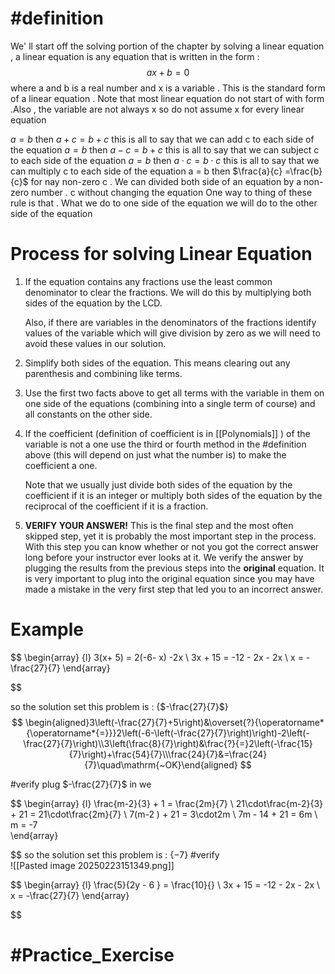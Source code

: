 
# #definition  
We' ll start off the solving portion of the chapter by   solving a linear equation ,  a linear equation is any equation that is written  in the form  : 
$$ax +  b  =  0$$ where a and b  is a real number and x  is a variable  . This is the standard form of a linear equation  . Note that most linear equation do not start of with form   .Also  , the variable are not always x so do not assume x for every linear equation 

$a=b$ then $a+ c   =  b + c$ this is all  to say that we can add c to each side of the equation 
$a=b$ then $a- c   =  b + c$ this is all  to say that we can subject  c to each side of the equation 
$a=b$ then $a\cdot c  =  b\cdot c$ this is all  to say that we can multiply c to each side of the equation 
a = b then $\frac{a}{c}  =\frac{b}{c}$ for nay non-zero c . We can divided  both side  of an equation  by a non-zero number . c without changing the equation 
One way to thing of these rule is that . What we do to one side  of the equation we will do to the other side of the equation 


# Process for solving Linear Equation  
1. If the equation contains any fractions use the least common denominator to clear the fractions. We will do this by multiplying both sides of the equation by the LCD.  
      
    Also, if there are variables in the denominators of the fractions identify values of the variable which will give division by zero as we will need to avoid these values in our solution.  
      
    
2. Simplify both sides of the equation. This means clearing out any parenthesis and combining like terms.  
      
    
3. Use the first two facts above to get all terms with the variable in them on one side of the equations (combining into a single term of course) and all constants on the other side.  
      
    
4. If the coefficient (definition of coefficient is in [[Polynomials]] ) of the variable is not a one use the  third or fourth  method in the #definition   above (this will depend on just what the number is) to make the coefficient a one.  
      
    Note that we usually just divide both sides of the equation by the coefficient if it is an integer or multiply both sides of the equation by the reciprocal of the coefficient if it is a fraction.  
      
    
5. **VERIFY YOUR ANSWER!** This is the final step and the most often skipped step, yet it is probably the most important step in the process. With this step you can know whether or not you got the correct answer long before your instructor ever looks at it. We verify the answer by plugging the results from the previous steps into the **original** equation. It is very important to plug into the original equation since you may have made a mistake in the very first step that led you to an incorrect answer.

# Example 

$$
\begin{array} {l}
3(x+ 5)  = 2(-6- x) -2x    \\
3x + 15  =  -12 - 2x  - 2x   \\
x = -\frac{27}{7}
\end{array} 

$$

so the solution set  this problem is  : {$-\frac{27}{7}$}
$$
\begin{aligned}3\left(-\frac{27}{7}+5\right)&\overset{?}{\operatorname*{\operatorname*{=}}}2\left(-6-\left(-\frac{27}{7}\right)\right)-2\left(-\frac{27}{7}\right)\\3\left(\frac{8}{7}\right)&\frac{?}{=}2\left(-\frac{15}{7}\right)+\frac{54}{7}\\\frac{24}{7}&=\frac{24}{7}\quad\mathrm{~OK}\end{aligned}
$$

#verify 
plug  $-\frac{27}{7}$ in  we 

$$
\begin{array} {l}
\frac{m-2}{3}  + 1 =   \frac{2m}{7}  \\
21\cdot\frac{m-2}{3}  + 21 =   21\cdot\frac{2m}{7}  \\
7(m-2 ) +  21 =   3\cdot2m \\
7m  -   14   + 21 = 6m  \\
m  = -7  
\end{array} 

$$
so the solution set  this problem is  : {$-7$}
#verify  
![[Pasted image 20250223151349.png]]

$$
\begin{array} {l}
\frac{5}{2y - 6 }  = \frac{10}{}    \\
3x + 15  =  -12 - 2x  - 2x   \\
x = -\frac{27}{7}
\end{array} 

$$


#  #Practice_Exercise 


